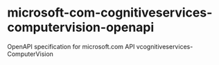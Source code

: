 # microsoft-com-cognitiveservices-computervision-openapi
OpenAPI specification for microsoft.com API vcognitiveservices-ComputerVision
